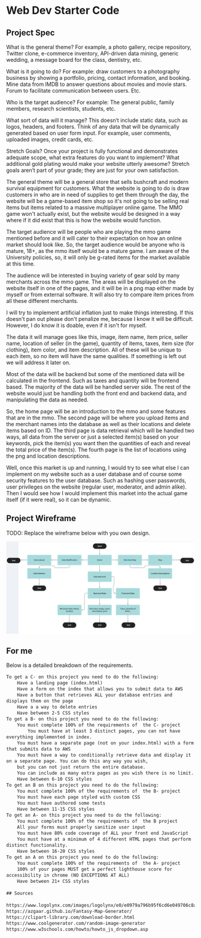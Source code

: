 # Web Dev Starter Code

## Project Spec

What is the general theme? For example, a photo gallery, recipe repository, Twitter clone, e-commerce inventory, API-driven data mining,
generic wedding, a message board for the class, dentistry, etc.

What is it going to do? For example: draw customers to a photography business by showing a portfolio, pricing, contact information, and booking.
Mine data from IMDB to answer questions about movies and movie stars. Forum to facilitate communication between users. Etc.

Who is the target audience? For example: The general public, family members, research scientists, students, etc.

What sort of data will it manage? This doesn’t include static data, such as logos, headers, and footers. Think of any data that will be dynamically generated
based on user form input. For example, user comments, uploaded images, credit cards, etc.

Stretch Goals? Once your project is fully functional and demonstrates adequate scope, what extra features do you want to implement? What additional gold
plating would make your website utterly awesome? Stretch goals aren’t part of your grade; they are just for your own satisfaction.

The general theme will be a general store that sells bushcraft and modern survival equipment for customers. What the website is going to do is draw
customers in who are in need of supplies to get them through the day, the website will be a game-based item shop so it's not going to be selling real
items but items related to a massive multiplayer online game. The MMO game won't actually exist, but the website would be designed in a way where if
it did exist that this is how the website would function.

The target audience will be people who are playing the mmo game mentioned before and it will cater to their expectation on how an online market should
look like. So, the target audience would be anyone who is mature, 18+, as the mmo itself would be a mature game. I am aware of the University policies,
so, it will only be g-rated items for the market available at this time.

The audience will be interested in buying variety of gear sold by many merchants across the mmo game. The areas will be displayed on the website itself in
one of the pages, and it will be in a png map either made by myself or from external software. It will also try to compare item prices from all these different
merchants.

I will try to implement artificial inflation just to make things interesting. If this doesn't pan out please don't penalize me, because I know it will be
difficult. However, I do know it is doable, even if it isn't for myself.

The data it will manage goes like this, image, item name, item price, seller name, location of seller (in the game), quantity of items, taxes, item size
(for clothing), item color, and item description. All of these will be unique to each item, so no item will have the same qualities. If something
is left out we will address it later on.

Most of the data will be backend but some of the mentioned data will be calculated in the frontend. Such as taxes and quantity will be frontend based.
The majority of the data will be handled server side. The rest of the website would just be handling both the front end and backend data, and
manipulating the data as needed.

So, the home page will be an introduction to the mmo and some features that are in the mmo. The second page will be where you upload items and the merchant names
into the database as well as their locations and delete items based on ID. The third page is data retrieval which will be handled two ways, all data from the server
or just a selected item(s) based on your keywords, pick the item(s) you want then the quantities of each and reveal the total price of the item(s). The fourth page is
the list of locations using the png and location descriptions.

Well, once this market is up and running, I would try to see what else I can implement on my website such as a user database and of course some
security features to the user database. Such as hashing user passwords, user privileges on the website (regular user, moderator, and admin alike).
Then I would see how I would implement this market into the actual game itself (if it were real), so it can be dynamic.


## Project Wireframe

TODO: Replace the wireframe below with you own design.

![wireframe](Website-Wireframe.png)

## For me

Below is a detailed breakdown of the requirements.

    To get a C- on this project you need to do the following:
        Have a landing page (index.html) 
        Have a form on the index that allows you to submit data to AWS
        Have a button that retrieves ALL your database entries and displays them on the page
        Have a a way to delete entries
        Have between 2-5 CSS styles 
    To get a B- on this project you need to do the following:
        You must complete 100% of the requirements of  the C- project
            You must have at least 3 distinct pages, you can not have everything implemented in index.
        You must have a separate page (not on your index.html) with a form that submits data to AWS
        You must have a way to conditionally retrieve data and display it on a separate page. You can do this any way you wish,
		but you can not just return the entire database.
        You can include as many extra pages as you wish there is no limit.
        Have between 6-10 CSS styles 
    To get an B on this project you need to do the following:
        You must complete 100% of the requirements of  the B- project
        You must have each page styled with custom CSS
        You must have authored some tests
        Have between 11-15 CSS styles 
    To get an A- on this project you need to do the following:
        You must complete 100% of the requirements of  the B project
        All your forms must properly sanitize user input
        You must have 80% code coverage of ALL your front end JavaScript
        You must have at a minimum of 4 different HTML pages that perform distinct functionality.
        Have between 16-20 CSS styles 
    To get an A on this project you need to do the following:
        You must complete 100% of the requirements of  the A- project
        100% of your pages MUST get a perfect lighthouse score for accessibility in chrome (NO EXCEPTIONS AT ALL)
        Have between 21+ CSS styles
		
	## Sources
	
	https://www.logolynx.com/images/logolynx/e0/e0979a796b95f6cd6e049706c8aba331.jpeg
	https://azgaar.github.io/Fantasy-Map-Generator/
	https://clipart-library.com/download-border.html
	https://www.coolgenerator.com/random-image-generator
    https://www.w3schools.com/howto/howto_js_dropdown.asp
    